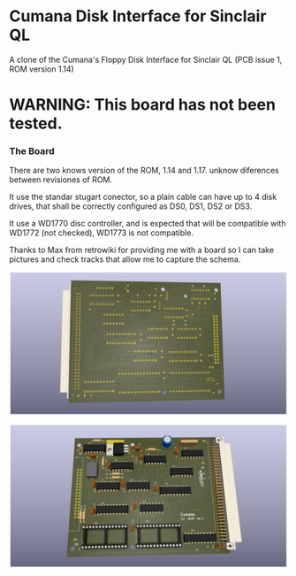 # Cumana Disk Interface for Sinclair QL

A clone of the Cumana's Floppy Disk Interface for Sinclair QL
(PCB issue 1, ROM version 1.14)

# WARNING: This board has not been tested.


### The Board

There are two knows version of the ROM, 1.14 and 1.17. unknow diferences between revisiones of ROM.

It use the standar stugart conector, so a plain cable can have up to 4 disk drives, that shall be correctly configured as DS0, DS1, DS2 or DS3.

It use a WD1770 disc controller, and is expected that will be compatible with WD1772 (not checked), WD1773 is not compatible.

Thanks to Max from retrowiki for providing me with a board so I can take pictures and check tracks  that allow me to capture the schema.

![My image](ql_Cumana_B.png)

![My image](ql_Cumana_F.png)

